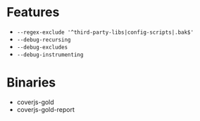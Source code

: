 # Features
* `--regex-exclude '^third-party-libs|config-scripts|.bak$'`
* `--debug-recursing`
* `--debug-excludes`
* `--debug-instrumenting`

# Binaries
* coverjs-gold
* coverjs-gold-report
